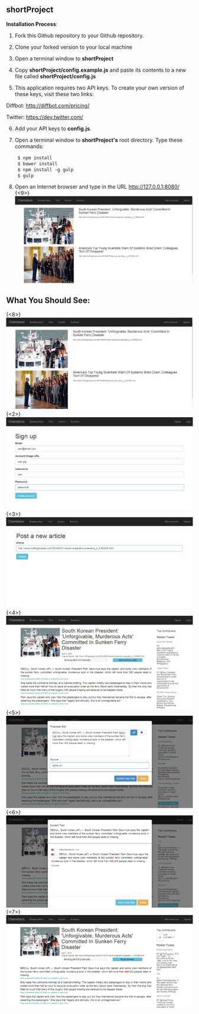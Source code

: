 ## shortProject ##


**Installation Process**: 

1. Fork this Github repository to your Github repository.

2. Clone your forked version to your local machine

3. Open a terminal window to **shortProject**

4. Copy **shortProject/config.example.js** and paste its contents to a new file called **shortProject/config.js**

5. This application requires two API keys. To create your own version of these keys, visit these two links: 

  Diffbot: http://diffbot.com/pricing/
  
  Twitter: https://dev.twitter.com/

6. Add your API keys to **config.js**.

7. Open a terminal window to **shortProject's** root directory. Type these commands: 

        $ npm install
        $ bower install
        $ npm install -g gulp
        $ gulp

8. Open an Internet browser and type in the URL http://127.0.0.1:8080/
{<9>}![Main Page](/screenshots/mainpage.jpg "main page")

## What You Should See: ##
{<8>}![Main Page](/screenshots/mainpage.jpg "main page")
{<2>}![Sign Up](/screenshots/signup.jpg "sign up")
{<3>}![New Post](/screenshots/newpost.jpg "newpost")
{<4>}![Article Page](/screenshots/article.jpg "article")
{<5>}![Proposed Edit Page](/screenshots/proposeEdit.jpg "edit")
{<6>}![Vote](/screenshots/vote.jpg "vote")
{<7>}![Timeline](/screenshots/timeline.jpg "timeline")